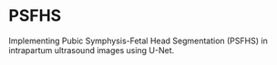 # PSFHS
Implementing Pubic Symphysis-Fetal Head Segmentation (PSFHS) in intrapartum ultrasound images using U-Net.
